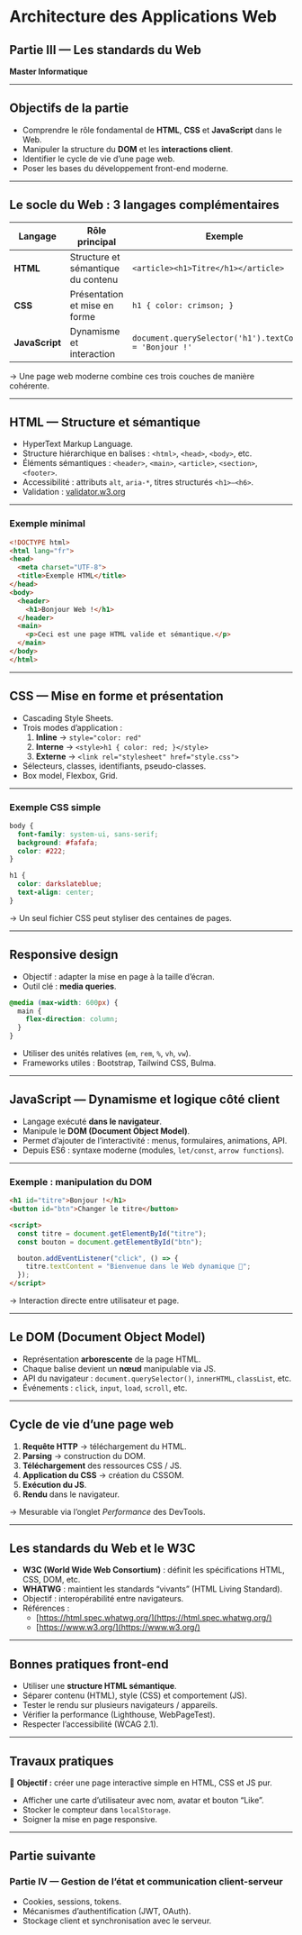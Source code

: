 
# Architecture des Applications Web  
## Partie III — Les standards du Web  
**Master Informatique**

---

## Objectifs de la partie

- Comprendre le rôle fondamental de **HTML**, **CSS** et **JavaScript** dans le Web.  
- Manipuler la structure du **DOM** et les **interactions client**.  
- Identifier le cycle de vie d’une page web.  
- Poser les bases du développement front-end moderne.  

---

## Le socle du Web : 3 langages complémentaires

| Langage | Rôle principal | Exemple |
|----------|----------------|----------|
| **HTML** | Structure et sémantique du contenu | `<article><h1>Titre</h1></article>` |
| **CSS** | Présentation et mise en forme | `h1 { color: crimson; }` |
| **JavaScript** | Dynamisme et interaction | `document.querySelector('h1').textContent = 'Bonjour !'` |

→ Une page web moderne combine ces trois couches de manière cohérente.  

---

## HTML — Structure et sémantique

- HyperText Markup Language.  
- Structure hiérarchique en balises : `<html>`, `<head>`, `<body>`, etc.  
- Éléments sémantiques : `<header>`, `<main>`, `<article>`, `<section>`, `<footer>`.  
- Accessibilité : attributs `alt`, `aria-*`, titres structurés `<h1>–<h6>`.  
- Validation : [validator.w3.org](https://validator.w3.org/)

---

### Exemple minimal

```html
<!DOCTYPE html>
<html lang="fr">
<head>
  <meta charset="UTF-8">
  <title>Exemple HTML</title>
</head>
<body>
  <header>
    <h1>Bonjour Web !</h1>
  </header>
  <main>
    <p>Ceci est une page HTML valide et sémantique.</p>
  </main>
</body>
</html>
```

---

## CSS — Mise en forme et présentation

- Cascading Style Sheets.  
- Trois modes d’application :  
  1. **Inline** → `style="color: red"`  
  2. **Interne** → `<style>h1 { color: red; }</style>`  
  3. **Externe** → `<link rel="stylesheet" href="style.css">`  
- Sélecteurs, classes, identifiants, pseudo-classes.  
- Box model, Flexbox, Grid.  

---

### Exemple CSS simple

```css
body {
  font-family: system-ui, sans-serif;
  background: #fafafa;
  color: #222;
}

h1 {
  color: darkslateblue;
  text-align: center;
}
```

→ Un seul fichier CSS peut styliser des centaines de pages.  

---

## Responsive design

- Objectif : adapter la mise en page à la taille d’écran.  
- Outil clé : **media queries**.  

```css
@media (max-width: 600px) {
  main {
    flex-direction: column;
  }
}
```

- Utiliser des unités relatives (`em`, `rem`, `%`, `vh`, `vw`).  
- Frameworks utiles : Bootstrap, Tailwind CSS, Bulma.  

---

## JavaScript — Dynamisme et logique côté client

- Langage exécuté **dans le navigateur**.  
- Manipule le **DOM (Document Object Model)**.  
- Permet d’ajouter de l’interactivité : menus, formulaires, animations, API.  
- Depuis ES6 : syntaxe moderne (modules, `let/const`, `arrow functions`).  

---

### Exemple : manipulation du DOM

```html
<h1 id="titre">Bonjour !</h1>
<button id="btn">Changer le titre</button>

<script>
  const titre = document.getElementById("titre");
  const bouton = document.getElementById("btn");

  bouton.addEventListener("click", () => {
    titre.textContent = "Bienvenue dans le Web dynamique 🚀";
  });
</script>
```

→ Interaction directe entre utilisateur et page.  

---

## Le DOM (Document Object Model)

- Représentation **arborescente** de la page HTML.  
- Chaque balise devient un **nœud** manipulable via JS.  
- API du navigateur : `document.querySelector()`, `innerHTML`, `classList`, etc.  
- Événements : `click`, `input`, `load`, `scroll`, etc.  

---

## Cycle de vie d’une page web

1. **Requête HTTP** → téléchargement du HTML.  
2. **Parsing** → construction du DOM.  
3. **Téléchargement** des ressources CSS / JS.  
4. **Application du CSS** → création du CSSOM.  
5. **Exécution du JS**.  
6. **Rendu** dans le navigateur.  

→ Mesurable via l’onglet *Performance* des DevTools.  

---

## Les standards du Web et le W3C

- **W3C (World Wide Web Consortium)** : définit les spécifications HTML, CSS, DOM, etc.  
- **WHATWG** : maintient les standards “vivants” (HTML Living Standard).  
- Objectif : interopérabilité entre navigateurs.  
- Références :  
  - [https://html.spec.whatwg.org/](https://html.spec.whatwg.org/)  
  - [https://www.w3.org/](https://www.w3.org/)  

---

## Bonnes pratiques front-end

- Utiliser une **structure HTML sémantique**.  
- Séparer contenu (HTML), style (CSS) et comportement (JS).  
- Tester le rendu sur plusieurs navigateurs / appareils.  
- Vérifier la performance (Lighthouse, WebPageTest).  
- Respecter l’accessibilité (WCAG 2.1).  

---

## Travaux pratiques

🎯 **Objectif :** créer une page interactive simple en HTML, CSS et JS pur.  
- Afficher une carte d’utilisateur avec nom, avatar et bouton “Like”.  
- Stocker le compteur dans `localStorage`.  
- Soigner la mise en page responsive.  

---

## Partie suivante

### Partie IV — Gestion de l’état et communication client-serveur
- Cookies, sessions, tokens.  
- Mécanismes d’authentification (JWT, OAuth).  
- Stockage client et synchronisation avec le serveur.  
